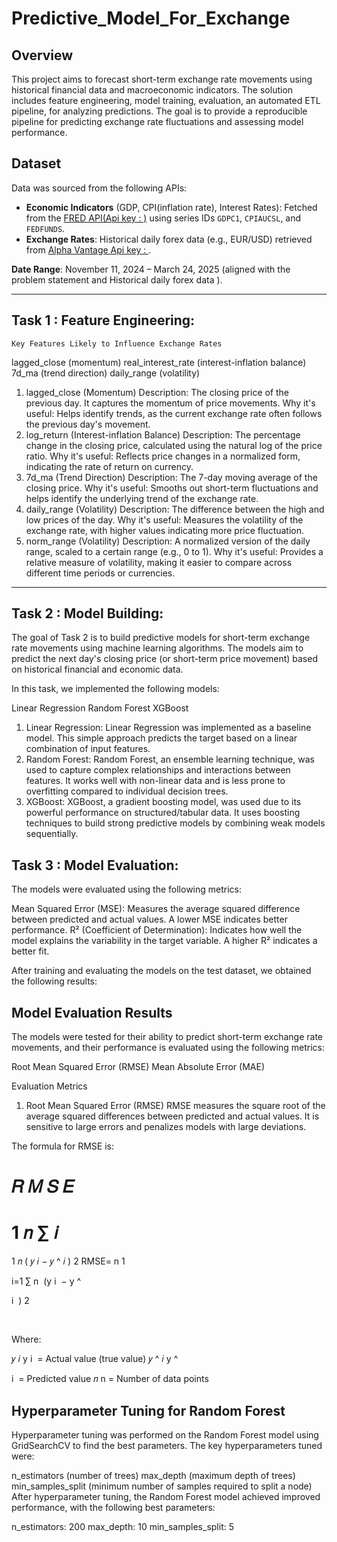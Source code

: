 # Predictive_Model_For_Exchange
## Overview
This project aims to forecast short-term exchange rate movements using historical financial data and macroeconomic indicators. The solution includes feature engineering, model training, evaluation, an automated ETL pipeline, for analyzing predictions. 
The goal is to provide a reproducible pipeline for predicting exchange rate fluctuations and assessing model performance.




## Dataset
Data was sourced from the following APIs:
- **Economic Indicators** (GDP, CPI(inflation rate), Interest Rates): Fetched from the [FRED API(Api key : )](https://fred.stlouisfed.org/) using series IDs `GDPC1`, `CPIAUCSL`, and `FEDFUNDS`.
- **Exchange Rates**: Historical daily forex data (e.g., EUR/USD) retrieved from [Alpha Vantage Api key : ](https://www.alphavantage.co/) .

**Date Range**: November 11, 2024 – March 24, 2025 (aligned with the problem statement and Historical daily forex data ).

---
## Task 1 : Feature Engineering:
    Key Features Likely to Influence Exchange Rates
 lagged_close (momentum)
 real_interest_rate (interest-inflation balance)
 7d_ma (trend direction)
 daily_range (volatility)
 1. lagged_close (Momentum)
Description: The closing price of the previous day. It captures the momentum of price movements.
Why it's useful: Helps identify trends, as the current exchange rate often follows the previous day's movement.
2. log_return (Interest-inflation Balance)
Description: The percentage change in the closing price, calculated using the natural log of the price ratio.
Why it's useful: Reflects price changes in a normalized form, indicating the rate of return on currency.
3. 7d_ma (Trend Direction)
Description: The 7-day moving average of the closing price.
Why it's useful: Smooths out short-term fluctuations and helps identify the underlying trend of the exchange rate.
4. daily_range (Volatility)
Description: The difference between the high and low prices of the day.
Why it's useful: Measures the volatility of the exchange rate, with higher values indicating more price fluctuation.
5. norm_range (Volatility)
Description: A normalized version of the daily range, scaled to a certain range (e.g., 0 to 1).
Why it's useful: Provides a relative measure of volatility, making it easier to compare across different time periods or currencies.


---
## Task 2 : Model Building:
The goal of Task 2 is to build predictive models for short-term exchange rate movements using machine learning algorithms. The models aim to predict the next day's closing price (or short-term price movement) based on historical financial and economic data.

In this task, we implemented the following models:

Linear Regression
Random Forest
XGBoost

1. Linear Regression:
Linear Regression was implemented as a baseline model. This simple approach predicts the target based on a linear combination of input features.
2. Random Forest:
Random Forest, an ensemble learning technique, was used to capture complex relationships and interactions between features. It works well with non-linear data and is less prone to overfitting compared to individual decision trees.
3. XGBoost:
XGBoost, a gradient boosting model, was used due to its powerful performance on structured/tabular data. It uses boosting techniques to build strong predictive models by combining weak models sequentially.

## Task 3 : Model Evaluation:

The models were evaluated using the following metrics:

Mean Squared Error (MSE): Measures the average squared difference between predicted and actual values. A lower MSE indicates better performance.
R² (Coefficient of Determination): Indicates how well the model explains the variability in the target variable. A higher R² indicates a better fit.

After training and evaluating the models on the test dataset, we obtained the following results:

## Model Evaluation Results

The models were tested for their ability to predict short-term exchange rate movements, and their performance is evaluated using the following metrics:

Root Mean Squared Error (RMSE)
Mean Absolute Error (MAE)

Evaluation Metrics
1. Root Mean Squared Error (RMSE)
RMSE measures the square root of the average squared differences between predicted and actual values. It is sensitive to large errors and penalizes models with large deviations.

The formula for RMSE is:

𝑅
𝑀
𝑆
𝐸
=
1
𝑛
∑
𝑖
=
1
𝑛
(
𝑦
𝑖
−
𝑦
^
𝑖
)
2
RMSE= 
n
1
​
  
i=1
∑
n
​
 (y 
i
​
 − 
y
^
​
  
i
​
 ) 
2
 
​
 
Where:

𝑦
𝑖
y 
i
​
  = Actual value (true value)
𝑦
^
𝑖
y
^
​
  
i
​
  = Predicted value
𝑛
n = Number of data points

## Hyperparameter Tuning for Random Forest
Hyperparameter tuning was performed on the Random Forest model using GridSearchCV to find the best parameters. The key hyperparameters tuned were:

n_estimators (number of trees)
max_depth (maximum depth of trees)
min_samples_split (minimum number of samples required to split a node)
After hyperparameter tuning, the Random Forest model achieved improved performance, with the following best parameters:

n_estimators: 200
max_depth: 10
min_samples_split: 5

